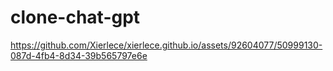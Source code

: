# clone-chat-gpt
https://github.com/Xierlece/xierlece.github.io/assets/92604077/50999130-087d-4fb4-8d34-39b565797e6e
